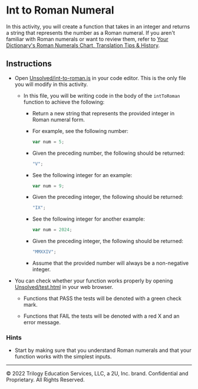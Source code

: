 # Int to Roman Numeral

In this activity, you will create a function that takes in an integer and returns a string that represents the number as a Roman numeral. If you aren't familiar with Roman numerals or want to review them, refer to [Your Dictionary's Roman Numerals Chart, Translation Tips & History](https://reference.yourdictionary.com/resources/romanums.html).

## Instructions

* Open [Unsolved/int-to-roman.js](Unsolved/int-to-roman.js) in your code editor. This is the only file you will modify in this activity.

  * In this file, you will be writing code in the body of the `intToRoman` function to achieve the following:

    * Return a new string that represents the provided integer in Roman numeral form.

    * For example, see the following number:

       ```js
       var num = 5;
       ```

    * Given the preceding number, the following should be returned:

       ```js
       "V";
       ```

    * See the following integer for an example:

       ```js
       var num = 9;
       ```

    * Given the preceding integer, the following should be returned:

       ```js
       "IX";
       ```

     * See the following integer for another example:

        ```js
       var num = 2024;
       ```

    * Given the preceding integer, the following should be returned:

       ```js
       "MMXXIV";

    * Assume that the provided number will always be a non-negative integer.

* You can check whether your function works properly by opening [Unsolved/test.html](Unsolved/test.html) in your web browser.

  * Functions that PASS the tests will be denoted with a green check mark.

  * Functions that FAIL the tests will be denoted with a red X and an error message.

### Hints

* Start by making sure that you understand Roman numerals and that your function works with the simplest inputs.

---
© 2022 Trilogy Education Services, LLC, a 2U, Inc. brand. Confidential and Proprietary. All Rights Reserved.
